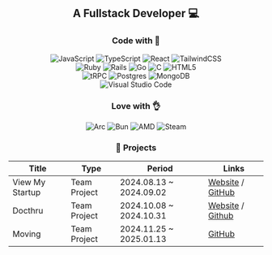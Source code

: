 <h2 align="center">A Fullstack Developer 💻</h2>

<h3 align="center">Code with 🧐</h3>

<div align="center">

![JavaScript](https://img.shields.io/badge/javascript-%23323330.svg?style=for-the-badge&logo=javascript&logoColor=%23F7DF1E)
![TypeScript](https://img.shields.io/badge/typescript-%23007ACC.svg?style=for-the-badge&logo=typescript&logoColor=white)
![React](https://img.shields.io/badge/react-%2320232a.svg?style=for-the-badge&logo=react&logoColor=%2361DAFB)
![TailwindCSS](https://img.shields.io/badge/tailwindcss-%2338B2AC.svg?style=for-the-badge&logo=tailwind-css&logoColor=white)
<br/>
![Ruby](https://img.shields.io/badge/ruby-%23CC342D.svg?style=for-the-badge&logo=ruby&logoColor=white)
![Rails](https://img.shields.io/badge/rails-%23CC0000.svg?style=for-the-badge&logo=ruby-on-rails&logoColor=white)
![Go](https://img.shields.io/badge/go-%2300ADD8.svg?style=for-the-badge&logo=go&logoColor=white)
![C](https://img.shields.io/badge/c-%2300599C.svg?style=for-the-badge&logo=c&logoColor=white)
![HTML5](https://img.shields.io/badge/html5-%23E34F26.svg?style=for-the-badge&logo=html5&logoColor=white)
<br/>
![tRPC](https://img.shields.io/badge/tRPC-%232596BE.svg?style=for-the-badge&logo=tRPC&logoColor=white)
![Postgres](https://img.shields.io/badge/postgres-%23316192.svg?style=for-the-badge&logo=postgresql&logoColor=white)
![MongoDB](https://img.shields.io/badge/MongoDB-%234ea94b.svg?style=for-the-badge&logo=mongodb&logoColor=white)
<br/>
![Visual Studio Code](https://img.shields.io/badge/Visual%20Studio%20Code-0078d7.svg?style=for-the-badge&logo=visual-studio-code&logoColor=white)
</div>

<div align="center">

<h3 align="center">Love with 👌</h3>

<div align="center">
  
![Arc](https://img.shields.io/badge/Arc-000000?style=for-the-badge&logo=arc&logoColor=white)
![Bun](https://img.shields.io/badge/Bun-%23000000.svg?style=for-the-badge&logo=bun&logoColor=white)
![AMD](https://img.shields.io/badge/AMD-%23000000.svg?style=for-the-badge&logo=amd&logoColor=white)
![Steam](https://img.shields.io/badge/steam-%23000000.svg?style=for-the-badge&logo=steam&logoColor=white)

</div>
  
<h3 align="center">💼 Projects</h3>

| **Title**        | **Type**        | **Period**                | **Links**            |
|-------------------|-----------------|---------------------------|----------------------|
| View My Startup  | Team Project    | 2024.08.13 ~ 2024.09.02   | [Website](https://view-my-startup.vercel.app/) / [GitHub](https://github.com/ViewMyStartup/view-my-startup) |
| Docthru          | Team Project    | 2024.10.08 ~ 2024.10.31   | [Website](https://docthru.vercel.app/) / [Github](https://github.com/Docthru/docthru-be) |
| Moving           | Team Project    | 2024.11.25 ~ 2025.01.13   | [GitHub](https://github.com/codeit-moving/moving-fe) |

</div>

